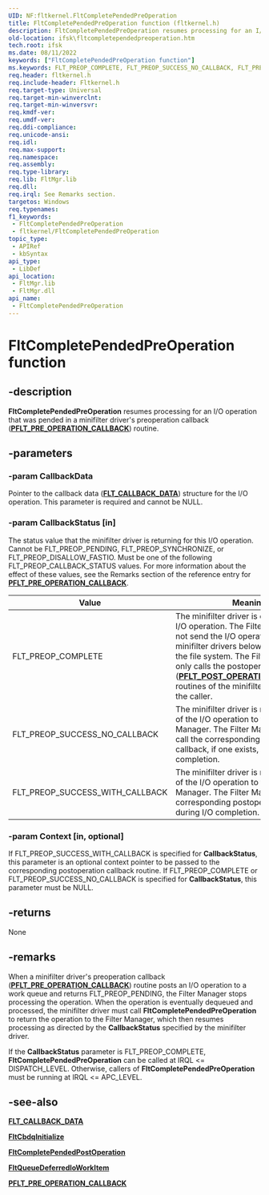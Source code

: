 ```yaml
---
UID: NF:fltkernel.FltCompletePendedPreOperation
title: FltCompletePendedPreOperation function (fltkernel.h)
description: FltCompletePendedPreOperation resumes processing for an I/O operation that was pended in a minifilter driver's preoperation callback (PFLT_PRE_OPERATION_CALLBACK) routine.
old-location: ifsk\fltcompletependedpreoperation.htm
tech.root: ifsk
ms.date: 08/11/2022
keywords: ["FltCompletePendedPreOperation function"]
ms.keywords: FLT_PREOP_COMPLETE, FLT_PREOP_SUCCESS_NO_CALLBACK, FLT_PREOP_SUCCESS_WITH_CALLBACK, FltApiRef_a_to_d_170adc13-ea3d-4346-99b2-85d5c1c464b8.xml, FltCompletePendedPreOperation, FltCompletePendedPreOperation routine [Installable File System Drivers], fltkernel/FltCompletePendedPreOperation, ifsk.fltcompletependedpreoperation
req.header: fltkernel.h
req.include-header: Fltkernel.h
req.target-type: Universal
req.target-min-winverclnt: 
req.target-min-winversvr: 
req.kmdf-ver: 
req.umdf-ver: 
req.ddi-compliance: 
req.unicode-ansi: 
req.idl: 
req.max-support: 
req.namespace: 
req.assembly: 
req.type-library: 
req.lib: FltMgr.lib
req.dll: 
req.irql: See Remarks section.
targetos: Windows
req.typenames: 
f1_keywords:
 - FltCompletePendedPreOperation
 - fltkernel/FltCompletePendedPreOperation
topic_type:
 - APIRef
 - kbSyntax
api_type:
 - LibDef
api_location:
 - FltMgr.lib
 - FltMgr.dll
api_name:
 - FltCompletePendedPreOperation
---
```


# FltCompletePendedPreOperation function

## -description

**FltCompletePendedPreOperation** resumes processing for an I/O operation that was pended in a minifilter driver's preoperation callback ([**PFLT_PRE_OPERATION_CALLBACK**](nc-fltkernel-pflt_pre_operation_callback.md)) routine.

## -parameters

### -param CallbackData

Pointer to the callback data ([**FLT_CALLBACK_DATA**](ns-fltkernel-_flt_callback_data.md)) structure for the I/O operation. This parameter is required and cannot be NULL.

### -param CallbackStatus [in]

The status value that the minifilter driver is returning for this I/O operation. Cannot be FLT_PREOP_PENDING, FLT_PREOP_SYNCHRONIZE, or FLT_PREOP_DISALLOW_FASTIO. Must be one of the following FLT_PREOP_CALLBACK_STATUS values. For more information about the effect of these values, see the Remarks section of the reference entry for [**PFLT_PRE_OPERATION_CALLBACK**](nc-fltkernel-pflt_pre_operation_callback.md).

| Value | Meaning |
| ----- | ------- |
| FLT_PREOP_COMPLETE | The minifilter driver is completing the I/O operation. The Filter Manager does not send the I/O operation to any minifilter drivers below the caller or to the file system. The Filter Manager only calls the postoperation callback ([**PFLT_POST_OPERATION_CALLBACK**](nc-fltkernel-pflt_post_operation_callback.md)) routines of the minifilter drivers above the caller. |
| FLT_PREOP_SUCCESS_NO_CALLBACK | The minifilter driver is returning control of the I/O operation to the Filter Manager. The Filter Manager does not call the corresponding postoperation callback, if one exists, during I/O completion. |
| FLT_PREOP_SUCCESS_WITH_CALLBACK | The minifilter driver is returning control of the I/O operation to the Filter Manager. The Filter Manager calls the corresponding postoperation callback during I/O completion. |

### -param Context [in, optional]

If FLT_PREOP_SUCCESS_WITH_CALLBACK is specified for **CallbackStatus**, this parameter is an optional context pointer to be passed to the corresponding postoperation callback routine. If FLT_PREOP_COMPLETE or FLT_PREOP_SUCCESS_NO_CALLBACK is specified for **CallbackStatus**, this parameter must be NULL.

## -returns

None

## -remarks

When a minifilter driver's preoperation callback ([**PFLT_PRE_OPERATION_CALLBACK**](nc-fltkernel-pflt_pre_operation_callback.md)) routine posts an I/O operation to a work queue and returns FLT_PREOP_PENDING, the Filter Manager stops processing the operation. When the operation is eventually dequeued and processed, the minifilter driver must call **FltCompletePendedPreOperation** to return the operation to the Filter Manager, which then resumes processing as directed by the **CallbackStatus** specified by the minifilter driver.

If the **CallbackStatus** parameter is FLT_PREOP_COMPLETE, **FltCompletePendedPreOperation** can be called at IRQL <= DISPATCH_LEVEL. Otherwise, callers of **FltCompletePendedPreOperation** must be running at IRQL <= APC_LEVEL.

## -see-also

[**FLT_CALLBACK_DATA**](ns-fltkernel-_flt_callback_data.md)

[**FltCbdqInitialize**](nf-fltkernel-fltcbdqinitialize.md)

[**FltCompletePendedPostOperation**](nf-fltkernel-fltcompletependedpostoperation.md)

[**FltQueueDeferredIoWorkItem**](nf-fltkernel-fltqueuedeferredioworkitem.md)

[**PFLT_PRE_OPERATION_CALLBACK**](nc-fltkernel-pflt_pre_operation_callback.md)
